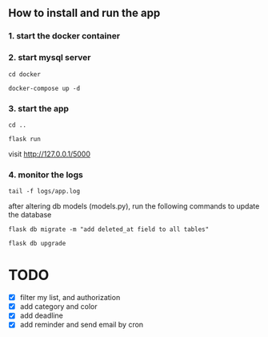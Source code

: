 ## How to install and run the app

### 1. start the docker container

### 2. start mysql server

```shell
cd docker

docker-compose up -d
```

### 3. start the app

```shell
cd ..

flask run
```

visit http://127.0.0.1/5000

### 4. monitor the logs

```shell
tail -f logs/app.log
```

after altering db models (models.py), run the following commands to update the database

```shell
flask db migrate -m "add deleted_at field to all tables"

flask db upgrade
```

# TODO

- [x] filter my list, and authorization
- [x] add category and color
- [x] add deadline
- [x] add reminder and send email by cron